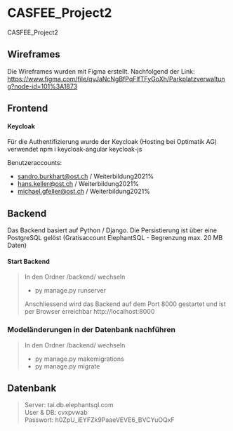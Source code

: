 # CASFEE_Project2
CASFEE_Project2

## Wireframes
Die Wireframes wurden mit Figma erstellt. Nachfolgend der Link:
https://www.figma.com/file/qvJaNcNgBfPqFlfTFyGoXh/Parkplatzverwaltung?node-id=101%3A1873

## Frontend

#### Keycloak
Für die Authentifizierung wurde der Keycloak (Hosting bei Optimatik AG) verwendet
npm i keycloak-angular keycloak-js

Benutzeraccounts:
- sandro.burkhart@ost.ch / Weiterbildung2021%
- hans.keller@ost.ch / Weiterbildung2021%
- michael.gfeller@ost.ch / Weiterbildung2021%

## Backend
Das Backend basiert auf Python / Django. Die Persistierung ist über eine PostgreSQL gelöst (Gratisaccount ElephantSQL - Begrenzung max. 20 MB Daten)

#### Start Backend
> In den Ordner /backend/ wechseln
> - py manage.py runserver
>
> Anschliessend wird das Backend auf dem Port 8000 gestartet und ist per Browser erreichbar http://localhost:8000

### Modeländerungen in der Datenbank nachführen
> In den Ordner /backend/ wechseln
> - py manage.py makemigrations
> - py manage.py migrate

## Datenbank
> Server: tai.db.elephantsql.com  
> User & DB: cvxpvwab  
> Passwort: h0ZpU_iEYFZk9PaaeVEVE6_BVCYuOQxF